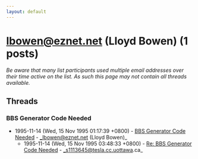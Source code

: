 ```yaml
---
layout: default
---
```


# lbowen@eznet.net (Lloyd Bowen) (1 posts)

_Be aware that many list participants used multiple email addresses over their time active on the list. As such this page may not contain all threads available._

## Threads

### BBS Generator Code Needed
+ 1995-11-14 (Wed, 15 Nov 1995 01:17:39 +0800) - [BBS Generator Code Needed](/archive/1995/11/81faaca8d8c7f052ca5f4dc7973ee382b57981e58d6fca2e4164701583b11ea4) - _lbowen@eznet.net (Lloyd Bowen)_
  + 1995-11-14 (Wed, 15 Nov 1995 03:48:33 +0800) - [Re: BBS Generator Code Needed](/archive/1995/11/2bd763180897ce702575003e47546fa2a82c5445c6bed0b103f7b8ffd197f8f6) - _s1113645@tesla.cc.uottawa.ca_

